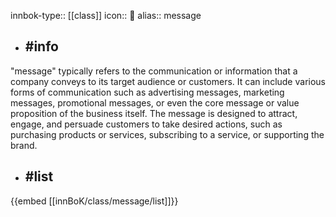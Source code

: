 innbok-type:: [[class]]
icon:: 📣
alias:: message

- ## #info 
"message" typically refers to the communication or information that a company conveys to its target audience or customers. It can include various forms of communication such as advertising messages, marketing messages, promotional messages, or even the core message or value proposition of the business itself. The message is designed to attract, engage, and persuade customers to take desired actions, such as purchasing products or services, subscribing to a service, or supporting the brand.
- ## #list 
{{embed [[innBoK/class/message/list]]}}











